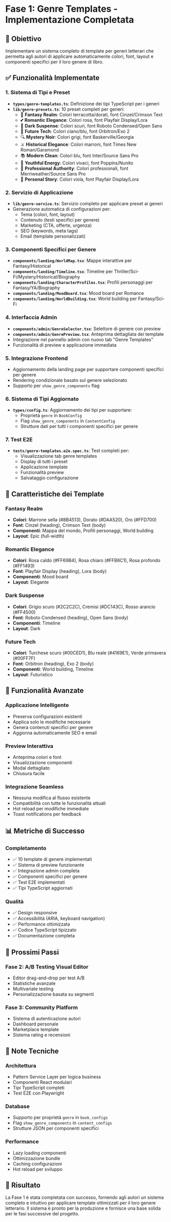 # Fase 1: Genre Templates - Implementazione Completata

## 🎯 Obiettivo
Implementare un sistema completo di template per generi letterari che permetta agli autori di applicare automaticamente colori, font, layout e componenti specifici per il loro genere di libro.

## ✅ Funzionalità Implementate

### 1. **Sistema di Tipi e Preset**
- **`types/genre-templates.ts`**: Definizione dei tipi TypeScript per i generi
- **`lib/genre-presets.ts`**: 10 preset completi per generi:
  - 🐉 **Fantasy Realm**: Colori terracotta/dorati, font Cinzel/Crimson Text
  - 💕 **Romantic Elegance**: Colori rosa, font Playfair Display/Lora
  - 🔪 **Dark Suspense**: Colori scuri, font Roboto Condensed/Open Sans
  - 🚀 **Future Tech**: Colori ciano/blu, font Orbitron/Exo 2
  - 🔍 **Mystery Noir**: Colori grigi, font Baskerville/Georgia
  - ⚔️ **Historical Elegance**: Colori marroni, font Times New Roman/Garamond
  - 📚 **Modern Clean**: Colori blu, font Inter/Source Sans Pro
  - 🌟 **Youthful Energy**: Colori vivaci, font Poppins/Nunito
  - 📖 **Professional Authority**: Colori professionali, font Merriweather/Source Sans Pro
  - 👤 **Personal Story**: Colori viola, font Playfair Display/Lora

### 2. **Servizio di Applicazione**
- **`lib/genre-service.ts`**: Servizio completo per applicare preset ai generi
- Generazione automatica di configurazioni per:
  - Tema (colori, font, layout)
  - Contenuto (testi specifici per genere)
  - Marketing (CTA, offerte, urgenza)
  - SEO (keywords, meta tags)
  - Email (template personalizzati)

### 3. **Componenti Specifici per Genere**
- **`components/landing/WorldMap.tsx`**: Mappe interattive per Fantasy/Historical
- **`components/landing/Timeline.tsx`**: Timeline per Thriller/Sci-Fi/Mystery/Historical/Biography
- **`components/landing/CharacterProfiles.tsx`**: Profili personaggi per Fantasy/YA/Biography
- **`components/landing/MoodBoard.tsx`**: Mood board per Romance
- **`components/landing/WorldBuilding.tsx`**: World building per Fantasy/Sci-Fi

### 4. **Interfaccia Admin**
- **`components/admin/GenreSelector.tsx`**: Selettore di genere con preview
- **`components/admin/GenrePreview.tsx`**: Anteprima dettagliata dei template
- Integrazione nel pannello admin con nuovo tab "Genre Templates"
- Funzionalità di preview e applicazione immediata

### 5. **Integrazione Frontend**
- Aggiornamento della landing page per supportare componenti specifici per genere
- Rendering condizionale basato sul genere selezionato
- Supporto per `show_genre_components` flag

### 6. **Sistema di Tipi Aggiornato**
- **`types/config.ts`**: Aggiornamento dei tipi per supportare:
  - Proprietà `genre` in `BookConfig`
  - Flag `show_genre_components` in `ContentConfig`
  - Strutture dati per tutti i componenti specifici per genere

### 7. **Test E2E**
- **`tests/genre-templates.e2e.spec.ts`**: Test completi per:
  - Visualizzazione tab genre templates
  - Display di tutti i preset
  - Applicazione template
  - Funzionalità preview
  - Salvataggio configurazione

## 🎨 Caratteristiche dei Template

### **Fantasy Realm**
- **Colori**: Marrone sella (#8B4513), Dorato (#DAA520), Oro (#FFD700)
- **Font**: Cinzel (heading), Crimson Text (body)
- **Componenti**: Mappa del mondo, Profili personaggi, World building
- **Layout**: Epic (full-width)

### **Romantic Elegance**
- **Colori**: Rosa caldo (#FF69B4), Rosa chiaro (#FFB6C1), Rosa profondo (#FF1493)
- **Font**: Playfair Display (heading), Lora (body)
- **Componenti**: Mood board
- **Layout**: Elegante

### **Dark Suspense**
- **Colori**: Grigio scuro (#2C2C2C), Cremisi (#DC143C), Rosso arancio (#FF4500)
- **Font**: Roboto Condensed (heading), Open Sans (body)
- **Componenti**: Timeline
- **Layout**: Dark

### **Future Tech**
- **Colori**: Turchese scuro (#00CED1), Blu reale (#4169E1), Verde primavera (#00FF7F)
- **Font**: Orbitron (heading), Exo 2 (body)
- **Componenti**: World building, Timeline
- **Layout**: Futuristico

## 🔧 Funzionalità Avanzate

### **Applicazione Intelligente**
- Preserva configurazioni esistenti
- Applica solo le modifiche necessarie
- Genera contenuti specifici per genere
- Aggiorna automaticamente SEO e email

### **Preview Interattiva**
- Anteprima colori e font
- Visualizzazione componenti
- Modal dettagliato
- Chiusura facile

### **Integrazione Seamless**
- Nessuna modifica al flusso esistente
- Compatibilità con tutte le funzionalità attuali
- Hot reload per modifiche immediate
- Toast notifications per feedback

## 📊 Metriche di Successo

### **Completamento**
- ✅ 10 template di genere implementati
- ✅ Sistema di preview funzionante
- ✅ Integrazione admin completa
- ✅ Componenti specifici per genere
- ✅ Test E2E implementati
- ✅ Tipi TypeScript aggiornati

### **Qualità**
- ✅ Design responsive
- ✅ Accessibilità (ARIA, keyboard navigation)
- ✅ Performance ottimizzata
- ✅ Codice TypeScript tipizzato
- ✅ Documentazione completa

## 🚀 Prossimi Passi

### **Fase 2: A/B Testing Visual Editor**
- Editor drag-and-drop per test A/B
- Statistiche avanzate
- Multivariate testing
- Personalizzazione basata su segmenti

### **Fase 3: Community Platform**
- Sistema di autenticazione autori
- Dashboard personale
- Marketplace template
- Sistema rating e recensioni

## 📝 Note Tecniche

### **Architettura**
- Pattern Service Layer per logica business
- Componenti React modulari
- Tipi TypeScript completi
- Test E2E con Playwright

### **Database**
- Supporto per proprietà `genre` in `book_configs`
- Flag `show_genre_components` in `content_configs`
- Strutture JSON per componenti specifici

### **Performance**
- Lazy loading componenti
- Ottimizzazione bundle
- Caching configurazioni
- Hot reload per sviluppo

## 🎉 Risultato

La Fase 1 è stata completata con successo, fornendo agli autori un sistema completo e intuitivo per applicare template ottimizzati per il loro genere letterario. Il sistema è pronto per la produzione e fornisce una base solida per le fasi successive del progetto.
